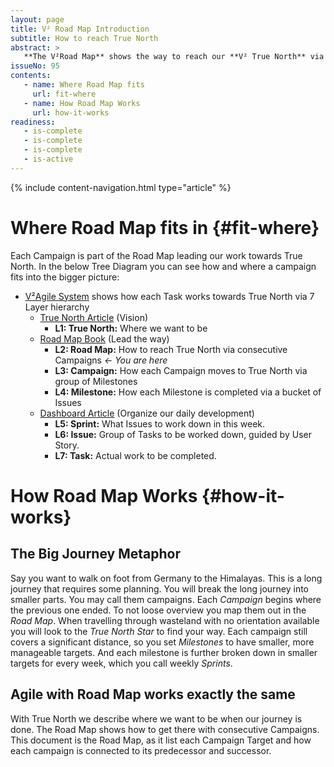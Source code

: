 ```yaml
---
layout: page
title: V² Road Map Introduction
subtitle: How to reach True North
abstract: >
   **The V²Road Map** shows the way to reach our **V² True North** via consecutive **Campaigns**. A campaign is a group of **Milestones** and lasts about 3 months while focusing all our efforts.
issueNo: 95
contents:
   - name: Where Road Map fits
     url: fit-where
   - name: How Road Map Works
     url: how-it-works
readiness:
   - is-complete
   - is-complete
   - is-complete
   - is-active
---
```


{% include content-navigation.html type="article" %}

# Where Road Map fits in {#fit-where}

Each Campaign is part of the Road Map leading our work towards True North. In the below Tree Diagram you can see how and where a campaign fits into the bigger picture:

- [V²Agile System](https://v-squared.github.io/plan/agile/) shows how each Task works towards True North via 7 Layer hierarchy
   - [True North Article](https://v-squared.github.io/plan/true-north/) (Vision)
     - **L1: True North:** Where we want to be
   - [Road Map Book](https://v-squared.github.io/plan/road-map/) (Lead the way)
     - **L2: Road Map:** How to reach True North via consecutive Campaigns  *← You are here*
     - **L3: Campaign:** How each Campaign moves to True North via group of Milestones
     - **L4: Milestone:** How each Milestone is completed via a bucket of Issues
   - [Dashboard Article](https://v-squared.github.io/plan/dashboard/) (Organize our daily development)
     - **L5: Sprint:** What Issues to work down in this week.
     - **L6: Issue:** Group of Tasks to be worked down, guided by User Story.
     - **L7: Task:** Actual work to be completed.



# How Road Map Works {#how-it-works}

## The Big Journey Metaphor

Say you want to walk on foot from Germany to the Himalayas. This is a long journey that requires some planning. You will break the long journey into smaller parts. You may call them campaigns. Each *Campaign* begins where the previous one ended. To not loose overview you map them out in the *Road Map*. When travelling through wasteland with no orientation available you will look to the *True North Star* to find your way. Each campaign still covers a significant distance, so you set *Milestones* to have smaller, more manageable targets. And each milestone is further broken down in smaller targets for every week, which you call weekly *Sprints*.


## Agile with Road Map works exactly the same

With True North we describe where we want to be when our journey is done. The Road Map shows how to get there with consecutive Campaigns. This document is the Road Map, as it list each Campaign Target and how each campaign is connected to its predecessor and successor.


